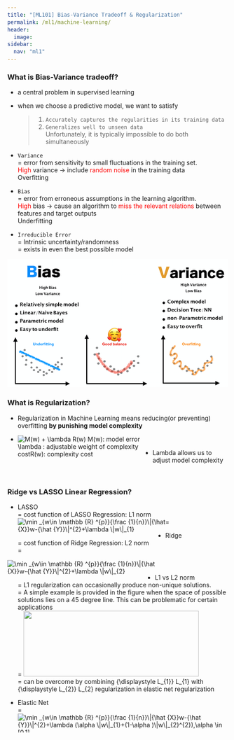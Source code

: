 ```yaml
---
title: "[ML101] Bias-Variance Tradeoff & Regularization"
permalink: /ml1/machine-learning/
header:
  image: 
sidebar:
  nav: "ml1"
---
```

### What is Bias-Variance tradeoff?

- a central problem in supervised learning
- when we choose a predictive model, we want to satisfy
    > 1. `Accurately captures the regularities in its training data`
    > 2. `Generalizes well to unseen data` <br>
    Unfortunately, it is typically impossible to do both simultaneously

- `Variance` <br>
= error from sensitivity to small fluctuations in the training set. <br>
<span style="color:red">High</span> variance -> include <span style="color:red">random noise</span> in the training data <br>
Overfitting

- `Bias` <br>
= error from erroneous assumptions in the learning algorithm. <br>
<span style="color:red">High</span> bias -> cause an algorithm to <span style="color:red">miss the relevant relations</span> between features and target outputs <br>
Underfitting

- `Irreducible Error` <br>
= Intrinsic uncertainty/randomness <br>
= exists in even the best possible model<br>

![](bias_var_image2.png)


### What is Regularization?

- Regularization in Machine Learning means reducing(or preventing) overfitting **by punishing model complexity**   <br>

- <img src="http://www.sciweavers.org/tex2img.php?eq=%0A%0A%0AM%28w%29%20%2B%20%20%5Clambda%20R%28w%29%20%0A%0AM%28w%29%3A%20model%20error%0A%0A%20%5Clambda%20%3A%20%0A%0Aadjustable%20weight%20of%20complexity%20cost%0A%0AR%28w%29%3A%20complexity%20cost%0A&bc=White&fc=Black&im=jpg&fs=12&ff=arev&edit=0" align="left" border="0" alt="M(w) +  \lambda R(w) M(w): model error \lambda : adjustable weight of complexity costR(w): complexity cost" width="308" height="100" />  <br> 

- Lambda allows us to adjust model complexity

<br>

### Ridge vs LASSO Linear Regression? 

- LASSO  <br> 
= cost function of LASSO Regression: L1 norm  <br>
= <img src="http://www.sciweavers.org/tex2img.php?eq=%5Cmin%20_%7Bw%5Cin%20%5Cmathbb%20%7BR%7D%20%5E%7Bp%7D%7D%7B%5Cfrac%20%7B1%7D%7Bn%7D%7D%5C%7C%7B%5Chat%20%7BX%7D%7Dw-%7B%5Chat%20%7BY%7D%7D%5C%7C%5E%7B2%7D%2B%5Clambda%20%5C%7Cw%5C%7C_%7B1%7D&bc=White&fc=Black&im=jpg&fs=12&ff=arev&edit=0" align="left" border="0" alt="\min _{w\in \mathbb {R} ^{p}}{\frac {1}{n}}\|{\hat {X}}w-{\hat {Y}}\|^{2}+\lambda \|w\|_{1}" width="337" height="43" />  <br>

- Ridge <br>
= cost function of Ridge Regression: L2 norm  <br> 
= 

<img src="http://www.sciweavers.org/tex2img.php?eq=%5Cmin%20_%7Bw%5Cin%20%5Cmathbb%20%7BR%7D%20%5E%7Bp%7D%7D%7B%5Cfrac%20%7B1%7D%7Bn%7D%7D%5C%7C%7B%5Chat%20%7BX%7D%7Dw-%7B%5Chat%20%7BY%7D%7D%5C%7C%5E%7B2%7D%2B%5Clambda%20%5C%7Cw%5C%7C_%7B2%7D&bc=White&fc=Black&im=jpg&fs=12&ff=arev&edit=0" align="left" border="0" alt="\min _{w\in \mathbb {R} ^{p}}{\frac {1}{n}}\|{\hat {X}}w-{\hat {Y}}\|^{2}+\lambda \|w\|_{2}" width="337" height="43" />  <br>

- L1 vs L2 norm  <br>
= L1 regularization can occasionally produce non-unique solutions.   <br>
= A simple example is provided in the figure when the space of possible solutions lies on a 45 degree line. This can be problematic for certain applications   <br>
= <img style="-webkit-user-select: none;cursor: zoom-out;" src="https://upload.wikimedia.org/wikipedia/commons/b/b8/Sparsityl1.png" width="400" height="150">  <br>
= can be overcome by combining {\displaystyle L_{1}} L_{1} with {\displaystyle L_{2}} L_{2} regularization in elastic net regularization  <br>

- Elastic Net  <br>
= <img src="http://www.sciweavers.org/tex2img.php?eq=%5Cmin%20_%7Bw%5Cin%20%5Cmathbb%20%7BR%7D%20%5E%7Bp%7D%7D%7B%5Cfrac%20%7B1%7D%7Bn%7D%7D%5C%7C%7B%5Chat%20%7BX%7D%7Dw-%7B%5Chat%20%7BY%7D%7D%5C%7C%5E%7B2%7D%2B%5Clambda%20%28%5Calpha%20%5C%7Cw%5C%7C_%7B1%7D%2B%281-%5Calpha%20%29%5C%7Cw%5C%7C_%7B2%7D%5E%7B2%7D%29%2C%5Calpha%20%5Cin%20%5B0%2C1%5D%0A%0A&bc=White&fc=Black&im=jpg&fs=12&ff=arev&edit=0" align="left" border="0" alt="\min _{w\in \mathbb {R} ^{p}}{\frac {1}{n}}\|{\hat {X}}w-{\hat {Y}}\|^{2}+\lambda (\alpha \|w\|_{1}+(1-\alpha )\|w\|_{2}^{2}),\alpha \in [0,1]" width="569" height="43" />  <br>



